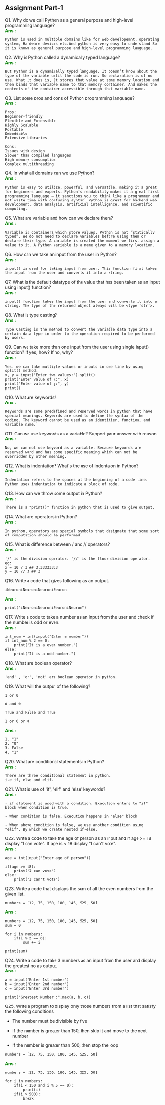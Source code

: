 ## Assignment Part-1

Q1. Why do we call Python as a general purpose and high-level programming language?
<b style='color:green; display:block'> Ans : </b>

```
Python is used in multiple domains like for web developemnt, operating system, Hardware devices etc.And python is very easy to understand So it is known as general purpose and high-level programming language.
```

Q2. Why is Python called a dynamically typed language?
<b style='color:green; display:block'> Ans : </b>

```
But Python is a dynamically typed language. It doesn’t know about the type of the variable until the code is run. So declaration is of no use. What it does is, It stores that value at some memory location and then binds that variable name to that memory container. And makes the contents of the container accessible through that variable name.
```

Q3. List some pros and cons of Python programming language?
<b style='color:green; display:block'> Ans : </b>

```
Pros:
Beginner-friendly
Flexible and Extensible
Highly Scalable
Portable
Embeddable
Extensive Libraries

Cons:
Issues with design
Slower than compiled languages
High memory consumption
Complex multithreading
```

Q4. In what all domains can we use Python?
<b style='color:green; display:block'> Ans : </b>

```
Python is easy to utilize, powerful, and versatile, making it a great for beginners and experts. Python’s readability makes it a great first programming language — it sanctions you to think like a programmer and not waste time with confusing syntax. Python is great for backend web development, data analysis, artificial intelligence, and scientific computing.
```

Q5. What are variable and how can we declare them?
<b style='color:green; display:block'> Ans : </b>

```
Variable is containers which store values. Python is not “statically typed”. We do not need to declare variables before using them or declare their type. A variable is created the moment we first assign a value to it. A Python variable is a name given to a memory location.
```

Q6. How can we take an input from the user in Python?
<b style='color:green; display:block'> Ans : </b>

```
input() is used for taking input from user. This function first takes the input from the user and converts it into a string.
```

Q7. What is the default datatype of the value that has been taken as an input using input() function?
<b style='color:green; display:block'> Ans : </b>

```
input() function takes the input from the user and converts it into a string. The type of the returned object always will be <type ‘str’>.
```

Q8. What is type casting?
<b style='color:green; display:block'> Ans : </b>

```
Type Casting is the method to convert the variable data type into a certain data type in order to the operation required to be performed by users.
```

Q9. Can we take more than one input from the user using single input() function? If yes, how? If no, why?
<b style='color:green; display:block'> Ans : </b>

```
Yes, we can take multiple values or inputs in one line by using split() method.
x, y = input("Enter two values:").split()
print("Enter value of x:", x)
print("Enter value of y:", y)
print()
```

Q10. What are keywords?
<b style='color:green; display:block'> Ans : </b>

```
Keywords are some predefined and reserved words in python that have special meanings. Keywords are used to define the syntax of the coding. The keyword cannot be used as an identifier, function, and variable name.
```

Q11. Can we use keywords as a variable? Support your answer with reason.
<b style='color:green; display:block'> Ans : </b>

```
No, we can not use keyword as a variable. Because keywords are reserved word and has some specific meaning which can not be overridden by other meaning.
```

Q12. What is indentation? What's the use of indentaion in Python?
<b style='color:green; display:block'> Ans : </b>

```
Indentation refers to the spaces at the beginning of a code line. Python uses indentation to indicate a block of code.
```

Q13. How can we throw some output in Python?
<b style='color:green; display:block'> Ans : </b>

```
There is a "print()" function in python that is used to give output.
```

Q14. What are operators in Python?
<b style='color:green; display:block'> Ans : </b>

```
In python, operators are special symbols that designate that some sort of computation should be performed.
```

Q15. What is difference between / and // operators?
<b style='color:green; display:block'> Ans : </b>

```
'/' is the division operator. '//' is the floor division operator.
eg:
x = 10 / 3 ## 3.33333333
y = 10 // 3 ## 3
```

Q16. Write a code that gives following as an output.

```
iNeuroniNeuroniNeuroniNeuron
```

<b style='color:green; display:block'> Ans : </b>

```
print("iNeuroniNeuroniNeuroniNeuron")
```

Q17. Write a code to take a number as an input from the user and check if the number is odd or even.
<b style='color:green; display:block'> Ans : </b>

```
int_num = int(input("Enter a number"))
if int_num % 2 == 0:
    print("It is a even number.")
else:
    print("It is a odd number.")
```

Q18. What are boolean operator?
<b style='color:green; display:block'> Ans : </b>

```
'and' , 'or', 'not' are boolean operator in python.
```

Q19. What will the output of the following?

```
1 or 0

0 and 0

True and False and True

1 or 0 or 0
```

<b style='color:green; display:block'> Ans : </b>

```
1. "1"
2. "0"
3. False
4. "1"
```

Q20. What are conditional statements in Python?
<b style='color:green; display:block'> Ans : </b>

```
There are three conditional statement in python.
i.e if, else and elif.
```

Q21. What is use of 'if', 'elif' and 'else' keywords?
<b style='color:green; display:block'> Ans : </b>

```
- if statement is used with a condition. Execution enters to "if" block when condition is true.

- When condition is false, Execution happens in "else" block.

- When above condition is false, we use another condition using "elif". By which we create nested if-else.
```

Q22. Write a code to take the age of person as an input and if age >= 18 display "I can vote". If age is < 18 display "I can't vote".
<b style='color:green; display:block'> Ans : </b>

```
age = int(input("Enter age of person"))

if(age >= 18):
    print("I can vote")
else:
    print("I can't vote")
```

Q23. Write a code that displays the sum of all the even numbers from the given list.

```
numbers = [12, 75, 150, 180, 145, 525, 50]
```

<b style='color:green; display:block'> Ans : </b>

```
numbers = [12, 75, 150, 180, 145, 525, 50]
sum = 0

for i in numbers:
    if(i % 2 == 0):
        sum += i

print(sum)
```

Q24. Write a code to take 3 numbers as an input from the user and display the greatest no as output.
<b style='color:green; display:block'> Ans : </b>

```
a = input("Enter 1st number")
b = input("Enter 2nd number")
c = input("Enter 3rd number")

print("Greatest Number :",max(a, b, c))
```

Q25. Write a program to display only those numbers from a list that satisfy the following conditions

- The number must be divisible by five

- If the number is greater than 150, then skip it and move to the next number

- If the number is greater than 500, then stop the loop

```
numbers = [12, 75, 150, 180, 145, 525, 50]
```

<b style='color:green; display:block'> Ans : </b>

```
numbers = [12, 75, 150, 180, 145, 525, 50]

for i in numbers:
    if(i < 150 and i % 5 == 0):
        print(i)
    if(i > 500):
        break
```

